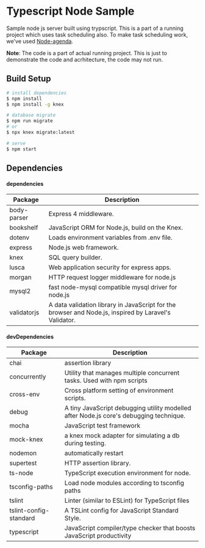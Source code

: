 # Typescript Node Sample

Sample node js server built using trypscript. This is a part of a running project which uses task scheduling also. To make task scheduling work, we've used 
[Node-agenda](https://github.com/agenda/agenda).

**Note**: The code is a part of actual running project. This is just to demonstrate the code and acrhitecture, the code may not run.

## Build Setup

```bash
# install dependencies
$ npm install
$ npm install -g knex

# database migrate
$ npm run migrate
# or
$ npx knex migrate:latest

# serve
$ npm start
```

## Dependencies

#### dependencies

| Package     | Description                                                                                           |
| ----------- | ----------------------------------------------------------------------------------------------------- |
| body-parser | Express 4 middleware.                                                                                 |
| bookshelf   | JavaScript ORM for Node.js, build on the Knex.                                                        |
| dotenv      | Loads environment variables from .env file.                                                           |
| express     | Node.js web framework.                                                                                |
| knex        | SQL query builder.                                                                                    |
| lusca       | Web application security for express apps.                                                            |
| morgan      | HTTP request logger middleware for node.js                                                            |
| mysql2      | fast node-mysql compatible mysql driver for node.js                                                   |
| validatorjs | A data validation library in JavaScript for the browser and Node.js, inspired by Laravel's Validator. |

#### devDependencies

| Package                | Description                                                                            |
| ---------------------- | -------------------------------------------------------------------------------------- |
| chai                   | assertion library                                                                      |
| concurrently           | Utility that manages multiple concurrent tasks. Used with npm scripts                  |
| cross-env              | Cross platform setting of environment scripts.                                         |
| debug                  | A tiny JavaScript debugging utility modelled after Node.js core's debugging technique. |
| mocha                  | JavaScript test framework                                                              |
| mock-knex              | a knex mock adapter for simulating a db during testing.                                |
| nodemon                | automatically restart                                                                  |
| supertest              | HTTP assertion library.                                                                |
| ts-node                | TypeScript execution environment for node.                                             |
| tsconfig-paths         | Load node modules according to tsconfig paths                                          |
| tslint                 | Linter (similar to ESLint) for TypeScript files                                        |
| tslint-config-standard | A TSLint config for JavaScript Standard Style.                                         |
| typescript             | JavaScript compiler/type checker that boosts JavaScript productivity                   |
